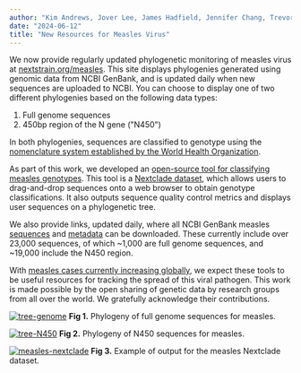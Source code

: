 ```yaml
---
author: "Kim Andrews, Jover Lee, James Hadfield, Jennifer Chang, Trevor Bedford"
date: "2024-06-12"
title: "New Resources for Measles Virus"
---
```


We now provide regularly updated phylogenetic monitoring of measles virus at [nextstrain.org/measles](https://nextstrain.org/measles). This site displays phylogenies generated using genomic data from NCBI GenBank, and is updated daily when new sequences are uploaded to NCBI. You can choose to display one of two different phylogenies based on the following data types:

1. Full genome sequences
1. 450bp region of the N gene ("N450")

In both phylogenies, sequences are classified to genotype using the [nomenclature system established by the World Health Organization](https://iris.who.int/bitstream/handle/10665/241889/WER8709_73-80.PDF?sequence=1).

As part of this work, we developed an [open-source tool for classifying measles genotypes](https://clades.nextstrain.org/?dataset-name=nextstrain/measles/N450/WHO-2012). This tool is a [Nextclade dataset](https://docs.nextstrain.org/projects/nextclade/en/stable/user/datasets.html), which allows users to drag-and-drop sequences onto a web browser to obtain genotype classifications. It also outputs sequence quality control metrics and displays user sequences on a phylogenetic tree.

We also provide links, updated daily, where all NCBI GenBank measles [sequences](https://data.nextstrain.org/files/workflows/measles/sequences.fasta.zst) and [metadata](https://data.nextstrain.org/files/workflows/measles/metadata.tsv.zst) can be downloaded. These currently include over 23,000 sequences, of which ~1,000 are full genome sequences, and ~19,000 include the N450 region.

With [measles cases currently increasing globally](https://www.who.int/news/item/16-11-2023-global-measles-threat-continues-to-grow-as-another-year-passes-with-millions-of-children-unvaccinated), we expect these tools to be useful resources for tracking the spread of this viral pathogen. This work is made possible by the open sharing of genetic data by research groups from all over the world. We gratefully acknowledge their contributions.


[![tree-genome](img/measles_tree_genome_2024-06-10.png)](https://nextstrain.org/measles/genome)
**Fig 1.** Phylogeny of full genome sequences for measles.

[![tree-N450](img/measles_tree_N450_2024-06-10.png)](https://nextstrain.org/measles/N450)
**Fig 2.** Phylogeny of N450 sequences for measles.

[![measles-nextclade](img/measles_nextclade.png)](https://clades.nextstrain.org/?dataset-name=nextstrain/measles/N450/WHO-2012)
**Fig 3.** Example of output for the measles Nextclade dataset.
